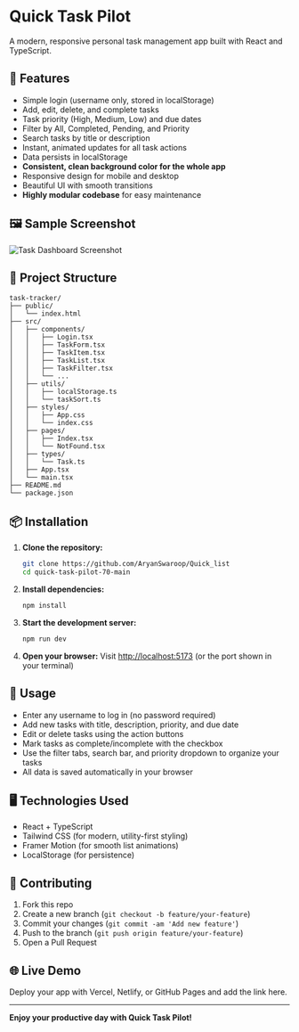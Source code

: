 # Quick Task Pilot

A modern, responsive personal task management app built with React and TypeScript.

## 🚀 Features
- Simple login (username only, stored in localStorage)
- Add, edit, delete, and complete tasks
- Task priority (High, Medium, Low) and due dates
- Filter by All, Completed, Pending, and Priority
- Search tasks by title or description
- Instant, animated updates for all task actions
- Data persists in localStorage
- **Consistent, clean background color for the whole app**
- Responsive design for mobile and desktop
- Beautiful UI with smooth transitions
- **Highly modular codebase** for easy maintenance

## 🖼️ Sample Screenshot
![Task Dashboard Screenshot](./screenshot.png)

## 📁 Project Structure
```
task-tracker/
├── public/
│   └── index.html
├── src/
│   ├── components/
│   │   ├── Login.tsx
│   │   ├── TaskForm.tsx
│   │   ├── TaskItem.tsx
│   │   ├── TaskList.tsx
│   │   ├── TaskFilter.tsx
│   │   └── ...
│   ├── utils/
│   │   ├── localStorage.ts
│   │   └── taskSort.ts
│   ├── styles/
│   │   ├── App.css
│   │   └── index.css
│   ├── pages/
│   │   ├── Index.tsx
│   │   └── NotFound.tsx
│   ├── types/
│   │   └── Task.ts
│   ├── App.tsx
│   └── main.tsx
├── README.md
└── package.json
```

## 📦 Installation

1. **Clone the repository:**
   ```sh
   git clone https://github.com/AryanSwaroop/Quick_list
   cd quick-task-pilot-70-main
   ```
2. **Install dependencies:**
   ```sh
   npm install
   ```
3. **Start the development server:**
   ```sh
   npm run dev
   ```
4. **Open your browser:**
   Visit [http://localhost:5173](http://localhost:8080) (or the port shown in your terminal)

## 📝 Usage
- Enter any username to log in (no password required)
- Add new tasks with title, description, priority, and due date
- Edit or delete tasks using the action buttons
- Mark tasks as complete/incomplete with the checkbox
- Use the filter tabs, search bar, and priority dropdown to organize your tasks
- All data is saved automatically in your browser

## 🖥️ Technologies Used
- React + TypeScript
- Tailwind CSS (for modern, utility-first styling)
- Framer Motion (for smooth list animations)
- LocalStorage (for persistence)

## 🤝 Contributing
1. Fork this repo
2. Create a new branch (`git checkout -b feature/your-feature`)
3. Commit your changes (`git commit -am 'Add new feature'`)
4. Push to the branch (`git push origin feature/your-feature`)
5. Open a Pull Request

## 🌐 Live Demo
Deploy your app with Vercel, Netlify, or GitHub Pages and add the link here.

---

**Enjoy your productive day with Quick Task Pilot!** 
